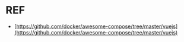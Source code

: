 # REF
- [https://github.com/docker/awesome-compose/tree/master/vuejs](https://github.com/docker/awesome-compose/tree/master/vuejs)
